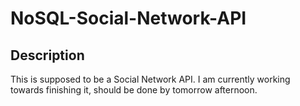 # NoSQL-Social-Network-API

## Description 

This is supposed to be a Social Network API. I am currently working towards finishing it, should be done by tomorrow afternoon.
